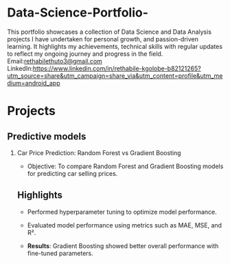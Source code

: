 # Data-Science-Portfolio-
This portfolio showcases a collection of Data Science and Data Analysis projects I have undertaken for personal growth, and passion-driven learning. It highlights my achievements, technical skills with regular updates to reflect my ongoing journey and progress in the field.
Email:rethabilethuto3@gmail.com 
LinkedIn:https://www.linkedin.com/in/rethabile-kgolobe-b82121265?utm_source=share&utm_campaign=share_via&utm_content=profile&utm_medium=android_app
# Projects
## Predictive models
1. Car Price Prediction: Random Forest vs Gradient Boosting
 
   - Objective: To compare Random Forest and Gradient Boosting models for predicting car selling prices.

   ## Highlights

   - Performed hyperparameter tuning to optimize model performance.

   - Evaluated model performance using metrics such as MAE, MSE, and R².

   - **Results**: Gradient Boosting showed better overall performance with fine-tuned parameters.

   
